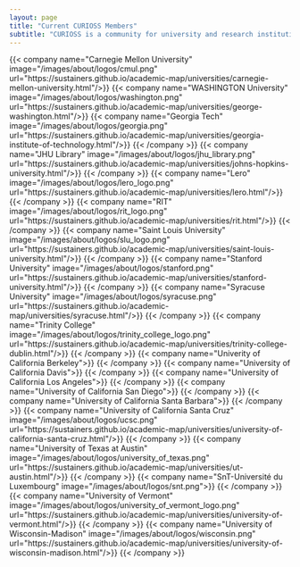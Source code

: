 ```yaml
---
layout: page
title: "Current CURIOSS Members"
subtitle: "CURIOSS is a community for university and research institution OSPOs"
---
```

  <div class="container">
    <div class="row justify-content-center">
      {{< company name="Carnegie Mellon University" image="/images/about/logos/cmul.png" url="https://sustainers.github.io/academic-map/universities/carnegie-mellon-university.html"/>}}
      {{< company name="WASHINGTON University" image="/images/about/logos/washington.png" url="https://sustainers.github.io/academic-map/universities/george-washington.html"/>}}
      {{< company name="Georgia Tech" image="/images/about/logos/georgia.png" url="https://sustainers.github.io/academic-map/universities/georgia-institute-of-technology.html"/>}}
      {{< /company >}}
      {{< company name="JHU Library" image="/images/about/logos/jhu_library.png" url="https://sustainers.github.io/academic-map/universities/johns-hopkins-university.html"/>}}
      {{< /company >}}
      {{< company name="Lero" image="/images/about/logos/lero_logo.png" url="https://sustainers.github.io/academic-map/universities/lero.html"/>}}
      {{< /company >}}
      {{< company name="RIT" image="/images/about/logos/rit_logo.png" url="https://sustainers.github.io/academic-map/universities/rit.html"/>}}
      {{< /company >}}
      {{< company name="Saint Louis University" image="/images/about/logos/slu_logo.png" url="https://sustainers.github.io/academic-map/universities/saint-louis-university.html"/>}}
      {{< /company >}}
      {{< company name="Stanford University" image="/images/about/logos/stanford.png" url="https://sustainers.github.io/academic-map/universities/stanford-university.html"/>}}
      {{< /company >}}
      {{< company name="Syracuse University" image="/images/about/logos/syracuse.png" url="https://sustainers.github.io/academic-map/universities/syracuse.html"/>}}
      {{< /company >}}
      {{< company name="Trinity College" image="/images/about/logos/trinity_college_logo.png" url="https://sustainers.github.io/academic-map/universities/trinity-college-dublin.html"/>}}
      {{< /company >}}
      {{< company name="Univerity of California Berkeley">}}
      {{< /company >}}
      {{< company name="University of California Davis">}}
      {{< /company >}}
      {{< company name="University of California Los Angeles">}}
      {{< /company >}}
      {{< company name="University of California San Diego">}}
      {{< /company >}}
      {{< company name="University of California Santa Barbara">}}
      {{< /company >}}
      {{< company name="University of California Santa Cruz" image="/images/about/logos/ucsc.png" url="https://sustainers.github.io/academic-map/universities/university-of-california-santa-cruz.html"/>}}
      {{< /company >}} 
      {{< company name="University of Texas at Austin" image="/images/about/logos/university_of_texas.png" url="https://sustainers.github.io/academic-map/universities/ut-austin.html"/>}}
      {{< /company >}}
      {{< company name="SnT-Université du Luxembourg" image="/images/about/logos/snt.png">}}
      {{< /company >}}
      {{< company name="University of Vermont" image="/images/about/logos/university_of_vermont_logo.png" url="https://sustainers.github.io/academic-map/universities/university-of-vermont.html"/>}}
      {{< /company >}}
      {{< company name="University of Wisconsin-Madison" image="/images/about/logos/wisconsin.png" url="https://sustainers.github.io/academic-map/universities/university-of-wisconsin-madison.html"/>}}
      {{< /company >}}
    </div>
  </div>
